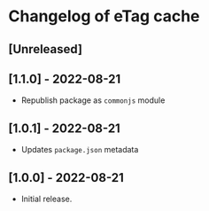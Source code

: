 # Changelog of eTag cache

## [Unreleased]

## [1.1.0] - 2022-08-21

- Republish package as `commonjs` module

## [1.0.1] - 2022-08-21

- Updates `package.json` metadata

## [1.0.0] - 2022-08-21

- Initial release.
